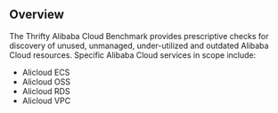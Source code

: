 ## Overview

The Thrifty Alibaba Cloud Benchmark provides prescriptive checks for discovery of unused, unmanaged, under-utilized and outdated Alibaba Cloud resources. Specific Alibaba Cloud services in scope include:

* Alicloud ECS
* Alicloud OSS
* Alicloud RDS
* Alicloud VPC
